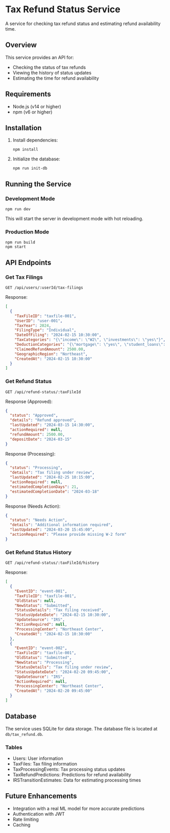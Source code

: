 # Tax Refund Status Service

A service for checking tax refund status and estimating refund availability time.

## Overview

This service provides an API for:
- Checking the status of tax refunds
- Viewing the history of status updates
- Estimating the time for refund availability

## Requirements

- Node.js (v14 or higher)
- npm (v6 or higher)

## Installation

1. Install dependencies:
   ```
   npm install
   ```

2. Initialize the database:
   ```
   npm run init-db
   ```

## Running the Service

### Development Mode

```
npm run dev
```

This will start the server in development mode with hot reloading.

### Production Mode

```
npm run build
npm start
```

## API Endpoints

### Get Tax Filings

```
GET /api/users/:userId/tax-filings
```

Response:
```json
[
  {
    "TaxFileID": "taxfile-001",
    "UserID": "user-001",
    "TaxYear": 2024,
    "FilingType": "Individual",
    "DateOfFiling": "2024-02-15 10:30:00",
    "TaxCategories": "{\"income\": \"W2\", \"investments\": \"yes\"}",
    "DeductionCategories": "{\"mortgage\": \"yes\", \"student_loans\": \"yes\"}",
    "ClaimedRefundAmount": 2500.00,
    "GeographicRegion": "Northeast",
    "CreatedAt": "2024-02-15 10:30:00"
  }
]
```

### Get Refund Status

```
GET /api/refund-status/:taxFileId
```

Response (Approved):
```json
{
  "status": "Approved",
  "details": "Refund approved",
  "lastUpdated": "2024-03-15 14:30:00",
  "actionRequired": null,
  "refundAmount": 2500.00,
  "depositDate": "2024-03-15"
}
```

Response (Processing):
```json
{
  "status": "Processing",
  "details": "Tax filing under review",
  "lastUpdated": "2024-02-25 10:15:00",
  "actionRequired": null,
  "estimatedCompletionDays": 21,
  "estimatedCompletionDate": "2024-03-18"
}
```

Response (Needs Action):
```json
{
  "status": "Needs Action",
  "details": "Additional information required",
  "lastUpdated": "2024-03-20 15:45:00",
  "actionRequired": "Please provide missing W-2 form"
}
```

### Get Refund Status History

```
GET /api/refund-status/:taxFileId/history
```

Response:
```json
[
  {
    "EventID": "event-001",
    "TaxFileID": "taxfile-001",
    "OldStatus": null,
    "NewStatus": "Submitted",
    "StatusDetails": "Tax filing received",
    "StatusUpdateDate": "2024-02-15 10:30:00",
    "UpdateSource": "IRS",
    "ActionRequired": null,
    "ProcessingCenter": "Northeast Center",
    "CreatedAt": "2024-02-15 10:30:00"
  },
  {
    "EventID": "event-002",
    "TaxFileID": "taxfile-001",
    "OldStatus": "Submitted",
    "NewStatus": "Processing",
    "StatusDetails": "Tax filing under review",
    "StatusUpdateDate": "2024-02-20 09:45:00",
    "UpdateSource": "IRS",
    "ActionRequired": null,
    "ProcessingCenter": "Northeast Center",
    "CreatedAt": "2024-02-20 09:45:00"
  }
]
```

## Database

The service uses SQLite for data storage. The database file is located at `db/tax_refund.db`.

### Tables

- Users: User information
- TaxFiles: Tax filing information
- TaxProcessingEvents: Tax processing status updates
- TaxRefundPredictions: Predictions for refund availability
- IRSTransitionEstimates: Data for estimating processing times

## Future Enhancements

- Integration with a real ML model for more accurate predictions
- Authentication with JWT
- Rate limiting
- Caching